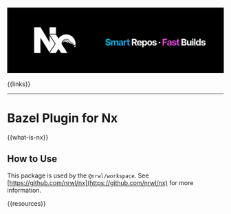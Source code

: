 <p align="center"><img src="https://raw.githubusercontent.com/nrwl/nx/master/images/nx.png" width="600"></p>

{{links}}

<hr>

# Bazel Plugin for Nx

{{what-is-nx}}

## How to Use

This package is used by the `@nrwl/workspace`. See [https://github.com/nrwl/nx](https://github.com/nrwl/nx) for more information.

{{resources}}
